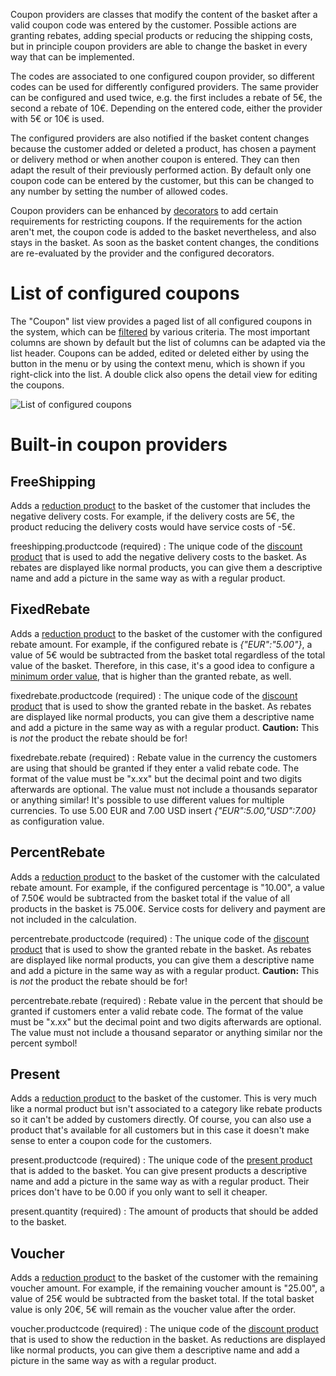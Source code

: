 Coupon providers are classes that modify the content of the basket after a valid coupon code was entered by the customer. Possible actions are granting rebates, adding special products or reducing the shipping costs, but in principle coupon providers are able to change the basket in every way that can be implemented.

The codes are associated to one configured coupon provider, so different codes can be used for differently configured providers. The same provider can be configured and used twice, e.g. the first includes a rebate of 5€, the second a rebate of 10€. Depending on the entered code, either the provider with 5€ or 10€ is used.

The configured providers are also notified if the basket content changes because the customer added or deleted a product, has chosen a payment or delivery method or when another coupon is entered. They can then adapt the result of their previously performed action. By default only one coupon code can be entered by the customer, but this can be changed to any number by setting the number of allowed codes.

Coupon providers can be enhanced by [decorators](coupon-decorators.md) to add certain requirements for restricting coupons. If the requirements for the action aren't met, the coupon code is added to the basket nevertheless, and also stays in the basket. As soon as the basket content changes, the conditions are re-evaluated by the provider and the configured decorators.

# List of configured coupons

The "Coupon" list view provides a paged list of all configured coupons in the system, which can be [filtered](filtering-lists.md) by various criteria. The most important columns are shown by default but the list of columns can be adapted via the list header. Coupons can be added, edited or deleted either by using the button in the menu or by using the context menu, which is shown if you right-click into the list. A double click also opens the detail view for editing the coupons.

![List of configured coupons](Admin-backend-coupon-list.png)


# Built-in coupon providers

## FreeShipping

Adds a [reduction product](products.md#Default-articles) to the basket of the customer that includes the negative delivery costs. For example, if the delivery costs are 5€, the product reducing the delivery costs would have service costs of -5€.

freeshipping.productcode (required)
: The unique code of the [discount product](products.md#Default-articles) that is used to add the negative delivery costs to the basket. As rebates are displayed like normal products, you can give them a descriptive name and add a picture in the same way as with a regular product.


## FixedRebate

Adds a [reduction product](products.md#Default-articles) to the basket of the customer with the configured rebate amount. For example, if the configured rebate is *{"EUR":"5.00"}*, a value of 5€ would be subtracted from the basket total regardless of the total value of the basket. Therefore, in this case, it's a good idea to configure a [minimum order value](plugins.md#BasketLimits), that is higher than the granted rebate, as well.

fixedrebate.productcode (required)
: The unique code of the [discount product](products.md#Default-articles) that is used to show the granted rebate in the basket. As rebates are displayed like normal products, you can give them a descriptive name and add a picture in the same way as with a regular product. **Caution:** This is *not* the product the rebate should be for!

fixedrebate.rebate (required)
: Rebate value in the currency the customers are using that should be granted if they enter a valid rebate code. The format of the value must be "x.xx" but the decimal point and two digits afterwards are optional. The value must not include a thousands separator or anything similar! It's possible to use different values for multiple currencies. To use 5.00 EUR and 7.00 USD insert *{"EUR":5.00,"USD":7.00}* as configuration value.

## PercentRebate

Adds a [reduction product](products.md#Default-articles) to the basket of the customer with the calculated rebate amount. For example, if the configured percentage is "10.00", a value of 7.50€ would be subtracted from the basket total if the value of all products in the basket is 75.00€. Service costs for delivery and payment are not included in the calculation.

percentrebate.productcode (required)
: The unique code of the [discount product](products.md#Default-articles) that is used to show the granted rebate in the basket. As rebates are displayed like normal products, you can give them a descriptive name and add a picture in the same way as with a regular product. **Caution:** This is *not* the product the rebate should be for!

percentrebate.rebate (required)
: Rebate value in the percent that should be granted if customers enter a valid rebate code. The format of the value must be "x.xx" but the decimal point and two digits afterwards are optional. The value must not include a thousand separator or anything similar nor the percent symbol!

## Present

Adds a [reduction product](products.md#Default-articles) to the basket of the customer. This is very much like a normal product but isn't associated to a category like rebate products so it can't be added by customers directly. Of course, you can also use a product that's available for all customers but in this case it doesn't make sense to enter a coupon code for the customers.

present.productcode (required)
: The unique code of the [present product](products.md#Default-articles) that is added to the basket. You can give present products a descriptive name and add a picture in the same way as with a regular product. Their prices don't have to be 0.00 if you only want to sell it cheaper.

present.quantity (required)
: The amount of products that should be added to the basket.

## Voucher

Adds a [reduction product](products.md#Default-articles) to the basket of the customer with the remaining voucher amount. For example, if the remaining voucher amount is "25.00", a value of 25€ would be subtracted from the basket total. If the total basket value is only 20€, 5€ will remain as the voucher value after the order.

voucher.productcode (required)
: The unique code of the [discount product](products.md#Default-articles) that is used to show the reduction in the basket. As reductions are displayed like normal products, you can give them a descriptive name and add a picture in the same way as with a regular product.
